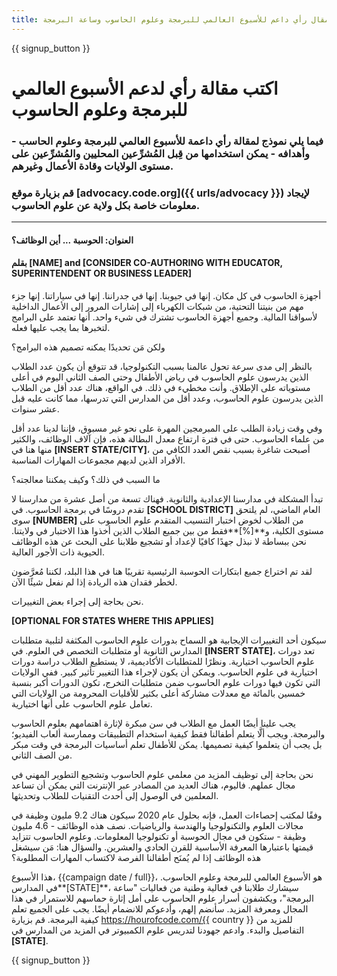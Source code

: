 ```yaml
---
title: مثال لمقال رأي داعم للأسبوع العالمي للبرمجة وعلوم الحاسوب وساعة البرمجة
---
```


{{ signup_button }}

# اكتب مقالة رأي لدعم الأسبوع العالمي للبرمجة وعلوم الحاسوب

### فيما يلي نموذج لمقالة رأي داعمة للأسبوع العالمي للبرمجة وعلوم الحاسب - وأهدافه - يمكن استخدامها من قِبل المُشرِّعين المحليين والمُشرِّعين على مستوى الولايات وقادة الأعمال وغيرهم.

### قم بزيارة موقع [advocacy.code.org]({{ urls/advocacy }}) لإيجاد معلومات خاصة بكل ولاية عن علوم الحاسوب.

* * *

#### العنوان: الحوسبة ... أين الوظائف؟

#### بقلم [NAME] and [CONSIDER CO-AUTHORING WITH EDUCATOR, SUPERINTENDENT OR BUSINESS LEADER]

أجهزة الحاسوب في كل مكان. إنها في جيوبنا. إنها في جدراننا. إنها في سياراتنا. إنها جزء مهم من بنيتنا التحتية، من شبكات الكهرباء إلى إشارات المرور إلى الأعمال الداخلية لأسواقنا المالية. وجميع أجهزة الحاسوب تشترك في شيء واحد. أنها تعتمد على البرامج لتخبرها بما يجب عليها فعله.

ولكن مَن تحديدًا يمكنه تصميم هذه البرامج؟

بالنظر إلى مدى سرعة تحول عالمنا بسبب التكنولوجيا، قد تتوقع أن يكون عدد الطلاب الذين يدرسون علوم الحاسوب في رياض الأطفال وحتى الصف الثاني اليوم في أعلى مستوياته على الإطلاق. وأنت مخطيء في ذلك. في الواقع، هناك عدد أقل من الطلاب الذين يدرسون علوم الحاسوب، وعدد أقل من المدارس التي تدرسها، مما كانت عليه قبل عشر سنوات.

وفي وقت زيادة الطلب على المبرمجين المهرة على نحو غير مسبوق، فإننا لدينا عدد أقل من علماء الحاسوب. حتى في فترة ارتفاع معدل البطالة هذه، فإن آلاف الوظائف، والكثير منها هنا في **[INSERT STATE/CITY]**، أصبحت شاغرة بسبب نقص العدد الكافي من الأفراد الذين لديهم مجموعات المهارات المناسبة.

ما السبب في ذلك؟ وكيف يمكننا معالجته؟

تبدأ المشكلة في مدارسنا الإعدادية والثانوية. فهناك تسعة من أصل عشرة من مدارسنا لا تقدم دروسًا في برمجة الحاسوب. في **[SCHOOL DISTRICT]** العام الماضي، لم يلتحق سوى **[NUMBER]** من الطلاب لخوض اختبار التنسيب المتقدم علوم الحاسوب على مستوى الكلية، و**[%]**فقط من بين جميع الطلاب الذين أخذوا هذا الاختبار في ولايتنا. نحن ببساطة لا نبذل جهدًا كافيًا لإعداد أو تشجيع طلابنا على البحث عن هذه الوظائف الحيوية ذات الأجور العالية.

لقد تم اختراع جميع ابتكارات الحوسبة الرئيسية تقريبًا هنا في هذا البلد، لكننا مُعرَّضون لخطر فقدان هذه الريادة إذا لم نفعل شيئًا الآن.

نحن بحاجة إلى إجراء بعض التغييرات.

**[OPTIONAL FOR STATES WHERE THIS APPLIES]**

سيكون أحد التغييرات الإيجابية هو السماح بدورات علوم الحاسوب المكثفة لتلبية متطلبات المدارس الثانوية أو متطلبات التخصص في العلوم. في **[INSERT STATE]**، تعد دورات علوم الحاسوب اختيارية. ونظرًا للمتطلبات الأكاديمية، لا يستطيع الطلاب دراسة دورات اختيارية في علوم الحاسوب. ويمكن أن يكون لإجراء هذا التغيير تأثير كبير. ففي الولايات التي تكون فيها دورات علوم الحاسوب ضمن متطلبات التخرج، تكون الدورات أكبر بنسبة خمسين بالمائة مع معدلات مشاركة أعلى بكثير للأقليات المحرومة من الولايات التي تعامل علوم الحاسوب على أنها اختيارية.

يجب علينا أيضًا العمل مع الطلاب في سن مبكرة لإثارة اهتمامهم بعلوم الحاسوب والبرمجة. ويجب ألَّا يتعلم أطفالنا فقط كيفية استخدام التطبيقات وممارسة ألعاب الفيديو؛ بل يجب أن يتعلموا كيفية تصميمها. يمكن للأطفال تعلم أساسيات البرمجة في وقت مبكر من الصف الثاني.

نحن بحاجة إلى توظيف المزيد من معلمي علوم الحاسوب وتشجيع التطوير المهني في مجال عملهم. فاليوم، هناك العديد من المصادر عبر الإنترنت التي يمكن أن تساعد المعلمين في الوصول إلى أحدث التقنيات للطلاب وتحديثها.

وفقًا لمكتب إحصاءات العمل، فإنه بحلول عام 2020 سيكون هناك 9.2 مليون وظيفة في مجالات العلوم والتكنولوجيا والهندسة والرياضيات. نصف هذه الوظائف - 4.6 مليون وظيفة - ستكون في مجال الحوسبة أو تكنولوجيا المعلومات. وعلوم الحاسوب تتزايد قيمتها باعتبارها المعرفة الأساسية للقرن الحادي والعشرين. والسؤال هنا: مَن سيشغل هذه الوظائف إذا لم يُمنَح أطفالنا الفرصة لاكتساب المهارات المطلوبة؟

هذا الأسبوع، {{campaign date / full}}، هو الأسبوع العالمي للبرمجة وعلوم الحاسوب. في المدارس**[STATE]**، سيشارك طلابنا في فعالية وطنية من فعاليات "ساعة البرمجة"، ويكشفون أسرار علوم الحاسوب على أمل إثارة حماسهم للاستمرار في هذا المجال ومعرفة المزيد. سأنضم إلهم، وأدعوكم للانضمام أيضًا. يجب على الجميع تعلم كيفية البرمجة. قم بزيارة https://hourofcode.com/{{ country }} للمزيد من التفاصيل والبدء. وادعم جهودنا لتدريس علوم الكمبيوتر في المزيد من المدارس في **[STATE]**.

{{ signup_button }}